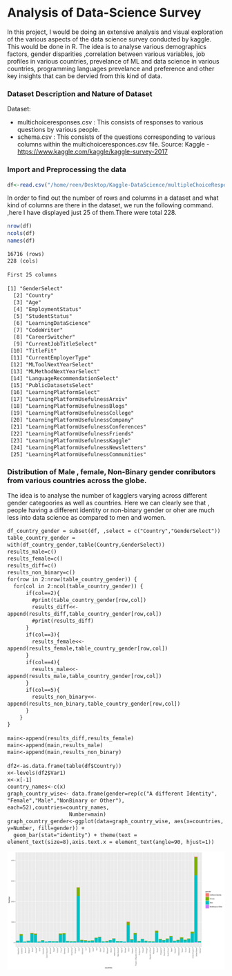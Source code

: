 # Analysis of Data-Science Survey 
In this project, I would be doing an extensive analysis and visual exploration of the various aspects of the data science 
survey conducted by kaggle. This would be done in R. The idea is to analyse various demographics factors, gender disparities
,correlation between various variables, job profiles in various countries, prevelance of ML and data science in various countries, programming languages
prevelance and preference and other key insights that can be dervied from this kind of data.

### Dataset Description and Nature of Dataset
Dataset: 
 - multichoiceresponses.csv : This consists of responses to various questions by various people.
 - schema.csv : This consists of the questions corresponding to various columns within the multichoiceresponces.csv file.
Source: Kaggle - https://www.kaggle.com/kaggle/kaggle-survey-2017

### Import and Preprocessing the data

```R
df<-read.csv("/home/reen/Desktop/Kaggle-DataScience/multipleChoiceResponses.csv",header=TRUE,sep=",")
```
In order to find out the number of rows and columns in a dataset and what kind of columns are there in the dataset, we run the following command.
,here I have displayed just 25 of them.There were total 228.

```R
nrow(df)
ncols(df)
names(df)
```

```
16716 (rows)
228 (cols)

First 25 columns

[1] "GenderSelect"                               
  [2] "Country"                                    
  [3] "Age"                                        
  [4] "EmploymentStatus"                           
  [5] "StudentStatus"                              
  [6] "LearningDataScience"                        
  [7] "CodeWriter"                                 
  [8] "CareerSwitcher"                             
  [9] "CurrentJobTitleSelect"                      
 [10] "TitleFit"                                   
 [11] "CurrentEmployerType"                        
 [12] "MLToolNextYearSelect"                       
 [13] "MLMethodNextYearSelect"                     
 [14] "LanguageRecommendationSelect"               
 [15] "PublicDatasetsSelect"                       
 [16] "LearningPlatformSelect"                     
 [17] "LearningPlatformUsefulnessArxiv"            
 [18] "LearningPlatformUsefulnessBlogs"            
 [19] "LearningPlatformUsefulnessCollege"          
 [20] "LearningPlatformUsefulnessCompany"          
 [21] "LearningPlatformUsefulnessConferences"      
 [22] "LearningPlatformUsefulnessFriends"          
 [23] "LearningPlatformUsefulnessKaggle"           
 [24] "LearningPlatformUsefulnessNewsletters"      
 [25] "LearningPlatformUsefulnessCommunities"
```

### Distribution of Male , female, Non-Binary gender conributors from various countries across the globe.
The idea is to analyse the number of kagglers varying across different gender categoories as well as countries. Here we
can clearly see that , people having a different identity or non-binary gender or oher are much less into data science as
compared to men and women.

```
df_country_gender = subset(df, ,select = c("Country","GenderSelect"))
table_country_gender = with(df_country_gender,table(Country,GenderSelect))
results_male=c()
results_female=c()
results_diff=c()
results_non_binary=c()
for(row in 2:nrow(table_country_gender)) {
  for(col in 2:ncol(table_country_gender)) {
      if(col==2){
        #print(table_country_gender[row,col])
        results_diff<<-append(results_diff,table_country_gender[row,col])
        #print(results_diff)
      }
      if(col==3){
        results_female<<-append(results_female,table_country_gender[row,col])
      }
      if(col==4){
        results_male<<-append(results_male,table_country_gender[row,col])
      }
      if(col==5){
        results_non_binary<<-append(results_non_binary,table_country_gender[row,col])
      }
    }
}

main<-append(results_diff,results_female)
main<-append(main,results_male)
main<-append(main,results_non_binary)

df2<-as.data.frame(table(df$Country))
x<-levels(df2$Var1)
x<-x[-1]
country_names<-c(x)
graph_country_wise<- data.frame(gender=rep(c("A different Identity", "Female","Male","NonBinary or Other"), each=52),countries=country_names,
                    Number=main)
graph_country_gender<-ggplot(data=graph_country_wise, aes(x=countries, y=Number, fill=gender)) +
  geom_bar(stat="identity") + theme(text = element_text(size=8),axis.text.x = element_text(angle=90, hjust=1)) 
```

![altText](https://github.com/avneet14027/Kaggle-DataScience-Survey-Analysis/blob/master/plot_countries_gender.png)


